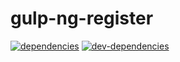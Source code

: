 # gulp-ng-register
[![dependencies](https://david-dm.org/marc1404/gulp-ng-register.svg)](https://david-dm.org/marc1404/gulp-ng-register)
[![dev-dependencies](https://david-dm.org/marc1404/gulp-ng-register/dev-status.svg)](https://david-dm.org/marc1404/gulp-ng-register#info=devDependencies)
